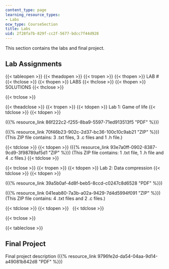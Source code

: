 ```yaml
---
content_type: page
learning_resource_types:
- Labs
ocw_type: CourseSection
title: Labs
uid: 2f28fa7b-829f-cc2f-5677-bdcc7f44d928
---
```


This section contains the labs and final project.

Lab Assignments
---------------

{{< tableopen >}}
{{< theadopen >}}
{{< tropen >}}
{{< thopen >}}
LAB #
{{< thclose >}}
{{< thopen >}}
LABS
{{< thclose >}}
{{< thopen >}}
SOLUTIONS
{{< thclose >}}

{{< trclose >}}

{{< theadclose >}}
{{< tropen >}}
{{< tdopen >}}
Lab 1: Game of life
{{< tdclose >}}
{{< tdopen >}}


({{% resource_link 86f222c2-f255-8ba9-5597-71ed913513f5 "PDF" %}})

({{% resource_link 70f46b23-902c-2d37-bc36-100c10c9ab21 "ZIP" %}}) (This ZIP file contains: 3 .txt files, 3 .c files and 1 .h file.)


{{< tdclose >}}
{{< tdopen >}}
({{% resource_link 93e7a0ff-0902-8387-9cd9-3f98789af5d1 "ZIP" %}}) (This ZIP file contains: 1 .txt file, 1 .h file and 4 .c files.)
{{< tdclose >}}

{{< trclose >}}
{{< tropen >}}
{{< tdopen >}}
Lab 2: Data compression
{{< tdclose >}}
{{< tdopen >}}


({{% resource_link 39a5b0af-4d8f-beb5-8ccd-c0247c8d6528 "PDF" %}})

({{% resource_link 041eab80-7a3b-a02a-9429-7d4d5994f091 "ZIP" %}}) (This ZIP file contains: 4 .txt files and 2 .c files.)


{{< tdclose >}}
{{< tdopen >}}
 
{{< tdclose >}}

{{< trclose >}}

{{< tableclose >}}

Final Project
-------------

Final project description ({{% resource_link 9796fe2d-da54-04aa-9d14-a49081b842d8 "PDF" %}})